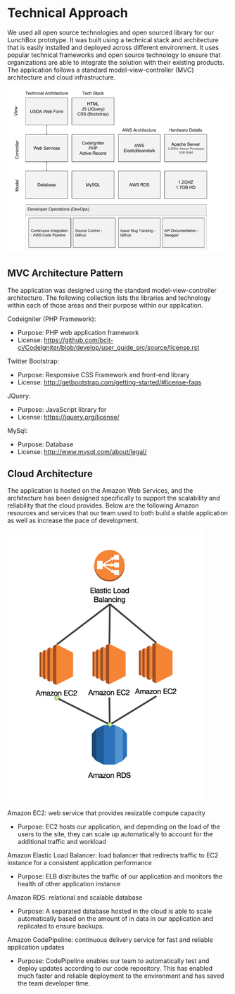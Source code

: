 # Technical Approach
We used all open source technologies and open sourced library for our LunchBox prototype. It was built using a technical stack and architecture that is easily installed and deployed across different environment. It uses popular technical frameworks and open source technology to ensure that organizations are able to integrate the solution with their existing products. The application follows a standard model-view-controller (MVC) architecture and cloud infrastructure.

![Tech Architecture](images/Tech-Arch.png)


## MVC Architecture Pattern
The application was designed using the standard model-view-controller architecture. The following collection lists the libraries and technology within each of those areas and their purpose within our application.

Codeigniter (PHP Framework): 
-	Purpose: PHP web application framework
-	License: https://github.com/bcit-ci/CodeIgniter/blob/develop/user_guide_src/source/license.rst

Twitter Bootstrap: 
-	Purpose: Responsive CSS Framework and front-end library
-	License: http://getbootstrap.com/getting-started/#license-faqs

JQuery: 
-	Purpose: JavaScript library for 
-	License: https://jquery.org/license/

MySql: 
-	Purpose: Database
-	License: http://www.mysql.com/about/legal/


## Cloud Architecture
The application is hosted on the Amazon Web Services, and the architecture has been designed specifically to support the scalability and reliability that the cloud provides. Below are the following Amazon resources and services that our team used to both build a stable application as well as increase the pace of development.

![Tech Cloud](images/Tech-Cloud.png)


Amazon EC2: web service that provides resizable compute capacity
-	Purpose: EC2 hosts our application, and depending on the load of the users to the site, they can scale up automatically to account for the additional traffic and workload

Amazon Elastic Load Balancer: load balancer that redirects traffic to EC2 instance for a consistent application performance
-	Purpose: ELB distributes the traffic of our application and monitors the health of other application instance

Amazon RDS: relational and scalable database
-	Purpose: A separated database hosted in the cloud is able to scale automatically based on the amount of in data in our application and replicated to ensure backups.

Amazon CodePipeline: continuous delivery service for fast and reliable application updates
-	Purpose: CodePipeline enables our team to automatically test and deploy updates according to our code repository. This has enabled much faster and reliable deployment to the environment and has saved the team developer time. 

